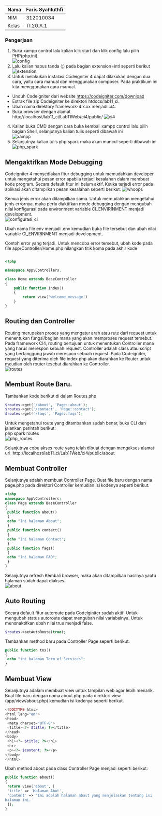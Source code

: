 | Nama      | Faris Syahluthfi |
| ----------- | ----------- |
| NIM     | 312010034      |
| Kelas   | TI.20.A.1        |

### Pengerjaan
1. Buka xampp control lalu kalian klik start dan klik config lalu pilih PHP(php.ini)<br>
![config](screenshot/config.png)<br>
2. Lalu kalian hapus tanda (;) pada bagian extension=intl seperti berikut<br>
![extension](screenshot/extension.png)<br>
3. Untuk melakukan instalasi Codeigniter 4 dapat dilakukan dengan dua cara, yaitu cara manual dan menggunakan composer. Pada praktikum ini kita menggunakan cara
manual.
- Unduh Codeigniter dari website https://codeigniter.com/download
- Extrak file zip Codeigniter ke direktori htdocs/lab11_ci.
- Ubah nama direktory framework-4.x.xx menjadi ci4.
- Buka browser dengan alamat http://localhost/lab11_ci/Lab11Web/ci4/public/
![ci4](screenshot/ci4.png)
4. Kalian buka CMD dengan cara buka kembali xampp control lalu pilih bagian Shell, selanjutnya kalian tulis seperti dibawah ini<br>
![xampp](screenshot/xampp.png)<br>
5. Selanjutnya kalian tulis php spark maka akan muncul seperti dibawah ini<br>
![php_spark](screenshot/php_spark.png)<br>

## Mengaktifkan Mode Debugging
Codeigniter 4 menyediakan fitur debugging untuk memudahkan developer untuk 
mengetahui pesan error apabila terjadi kesalahan dalam membuat kode program.
Secara default fitur ini belum aktif. Ketika terjadi error pada aplikasi akan ditampilkan 
pesan kesalahan seperti berikut:
![whoops](screenshot/whoops.png)<br>

Semua jenis error akan ditampilkan sama. Untuk memudahkan mengetahui jenis 
errornya, maka perlu diaktifkan mode debugging dengan mengubah nilai konfigurasi 
pada environment variable CI_ENVIRINMENT menjadi development.<br>
![configurasi_ci](screenshot/configurasi_ci.png)<br>

Ubah nama file env menjadi .env kemudian buka file tersebut dan ubah nilai variable 
CI_ENVIRINMENT menjadi development.

Contoh error yang terjadi. Untuk mencoba error tersebut, ubah kode pada file 
app/Controller/Home.php hilangkan titik koma pada akhir kode
```php

<?php

namespace App\Controllers;

class Home extends BaseController
{
    public function index()
    {
        return view('welcome_message')
    }
}

```
## Routing dan Controller
Routing merupakan proses yang mengatur arah atau rute dari request untuk menentukan 
fungsi/bagian mana yang akan memproses request tersebut. Pada framework CI4, 
routing bertujuan untuk menentukan Controller mana yang harus merespon sebuah 
request. Controller adalah class atau script yang bertanggung jawab merespon sebuah 
request.
Pada Codeigniter, request yang diterima oleh file index.php akan diarahkan ke Router 
untuk meudian oleh router tesebut diarahkan ke Controller.<br>
![routes](screenshot/routes.png)<br>

## Membuat Route Baru.
Tambahkan kode berikut di dalam Routes.php
```php
$routes->get('/about', 'Page::about');
$routes->get('/contact', 'Page::contact');
$routes->get('/faqs', 'Page::faqs');
```
Untuk mengetahui route yang ditambahkan sudah benar, buka CLI dan jalankan perintah berikut:<br>
php spark routes<br>
![php_routes](screenshot/php_routes.png)<br>

Selanjutnya coba akses route yang telah dibuat dengan mengakses alamat url: http://localhost/lab11_ci/Lab11Web/ci4/public/about

## Membuat Controller
Selanjutnya adalah membuat Controller Page. Buat file baru dengan nama page.php 
pada direktori Controller kemudian isi kodenya seperti berikut.<br>
```php
<?php
namespace App\Controllers;
class Page extends BaseController
{
 public function about()
 {
 echo "Ini halaman About";
 }
 public function contact()
 {
 echo "Ini halaman Contact";
 }
 public function faqs()
 {
 echo "Ini halaman FAQ";
 }
}
```
Selanjutnya refresh Kembali browser, maka akan ditampilkan hasilnya yaotu halaman 
sudah dapat diakses.<br>
![about](screenshot/about.png)<br>

## Auto Routing
Secara default fitur autoroute pada Codeiginiter sudah aktif. Untuk mengubah status 
autoroute dapat mengubah nilai variabelnya. Untuk menonaktifkan ubah nilai true
menjadi false.
```php
$routes->setAutoRoute(true);
```
Tambahkan method baru pada Controller Page seperti berikut.<br>
```php
public function tos()
{
 echo "ini halaman Term of Services";
}
```

## Membuat View
Selanjutnya adalam membuat view untuk tampilan web agar lebih menarik. Buat file 
baru dengan nama about.php pada direktori view (app/view/about.php) kemudian isi 
kodenya seperti berikut.<br>
```php
<!DOCTYPE html>
<html lang="en">
<head>
 <meta charset="UTF-8">
 <title><?= $title; ?></title>
</head>
<body>
 <h1><?= $title; ?></h1>
 <hr>
 <p><?= $content; ?></p>
</body>
</html>
```
Ubah method about pada class Controller Page menjadi seperti berikut:<br>
```php
public function about()
{
 return view('about', [
 'title' => 'Halaman Abot',
 'content' => 'Ini adalah halaman abaut yang menjelaskan tentang isi 
halaman ini.'
 ]);
}
```






